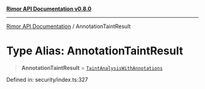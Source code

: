 [**Rimor API Documentation v0.8.0**](../README.md)

***

[Rimor API Documentation](../globals.md) / AnnotationTaintResult

# Type Alias: AnnotationTaintResult

> **AnnotationTaintResult** = [`TaintAnalysisWithAnnotations`](../interfaces/TaintAnalysisWithAnnotations.md)

Defined in: security/index.ts:327
